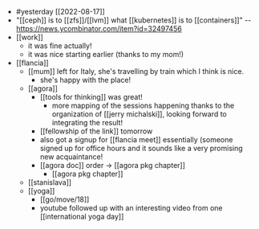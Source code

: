 - #yesterday [[2022-08-17]]
- "[[ceph]] is to [[zfs]]/[[lvm]] what [[kubernetes]] is to [[containers]]" -- https://news.ycombinator.com/item?id=32497456
- [[work]]
  - it was fine actually!
  - it was nice starting earlier (thanks to my mom!)
- [[flancia]]
  - [[mum]] left for Italy, she's travelling by train which I think is nice. 
    - she's happy with the place!
  - [[agora]]
    - [[tools for thinking]] was great!
      - more mapping of the sessions happening thanks to the organization of [[jerry michalski]], looking forward to integrating the result!
    - [[fellowship of the link]] tomorrow
    - also got a signup for [[flancia meet]] essentially (someone signed up for office hours and it sounds like a very promising new acquaintance!
    - [[agora doc]] order -> [[agora pkg chapter]]
      - [[agora pkg chapter]]
  - [[stanislava]]
  - [[yoga]]
    - [[go/move/18]]
    - youtube followed up with an interesting video from one [[international yoga day]]
